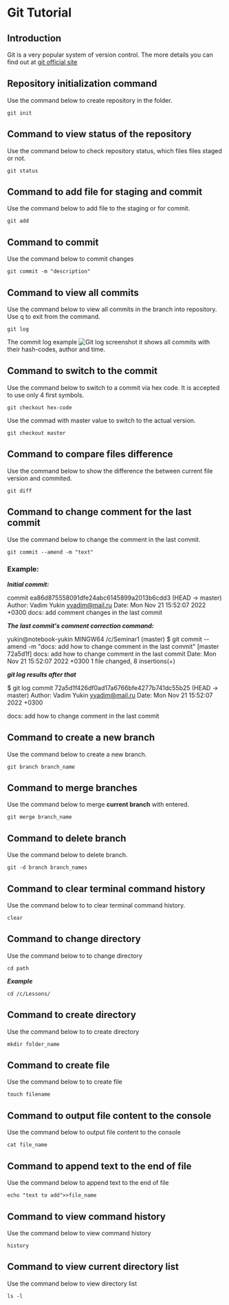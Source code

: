 # Git Tutorial

## Introduction

Git is a very popular system of version control. The more details you can find out at [git official site](https://git-scm.com/book/en/v2)

## Repository initialization command

Use the command below to create repository in the folder.

```
git init
```

## Command to view status of the repository

Use the command below to check repository status, which files files staged or not.

```
git status
```

## Command to add file for staging and commit

Use the command below to add file to the staging or for commit.

```
git add
```

## Command to commit

Use the command below to commit changes

```
git commit -m "description"
```

## Command to view all commits

Use the command below to view all commits in the branch into repository. Use q to exit from the command.

```
git log
```

The commit log example ![Git log screenshot](GitLog.jpg) it shows all commits with their hash-codes, author and time.

## Command to switch to the commit

Use the command below to switch to a commit via hex code. It is accepted to use only 4 first symbols.

```
git checkout hex-code
```

 Use the commad with master value to switch to the actual version.

```
git checkout master
```

## Command to compare files difference

Use the command below to show the difference the between current file version and commited.

```
git diff
```

## Command to change comment for the last commit

Use the command below to change the comment in the last commit.

```
git commit --amend -m "text"
```

### Example:

__*Initial commit:*__

commit ea86d875558091dfe24abc6145899a2013b6cdd3 (HEAD -> master)
Author: Vadim Yukin <yvadim@mail.ru>
Date:   Mon Nov 21 15:52:07 2022 +0300
docs: add comment changes in the last commit

__*The last commit's comment correction command:*__

yukin@notebook-yukin MINGW64 /c/Seminar1 (master)
$ git commit --amend -m "docs: add how to change comment in the last commit"
[master 72a5d1f] docs: add how to change comment in the last commit
 Date: Mon Nov 21 15:52:07 2022 +0300
 1 file changed, 8 insertions(+)

__*git log results after that*__

$ git log
commit 72a5d1f426df0ad17a6766bfe4277b741dc55b25 (HEAD -> master)
Author: Vadim Yukin <yvadim@mail.ru>
Date:   Mon Nov 21 15:52:07 2022 +0300

docs: add how to change comment in the last commit

## Command to create a new branch

Use the command below to create a new branch.

```
git branch branch_name
```

## Command to merge branches

Use the command below to merge **current branch** with entered.

```
git merge branch_name
```

## Command to delete branch

Use the command below to delete branch.

```
git -d branch branch_names
```

## Command to clear terminal command history

Use the command below to to clear terminal command history.

```
clear
```

## Command to change directory

Use the command below to to change directory

```
cd path
```

__*Example*__

```
cd /c/Lessons/
```
## Command to create directory

Use the command below to to create directory

```
mkdir folder_name
```

## Command to create file

Use the command below to to create file

```
touch filename
```

## Command to output file content to the console

Use the command below to output file content to the console

```
cat file_name
```

## Command to append text to the end of file

Use the command below to append text to the end of file

```
echo "text to add">>file_name
```

## Command to view command history

Use the command below to view command history

```
history
```

## Command to view current directory list

Use the command below to view directory list

```
ls -l
```